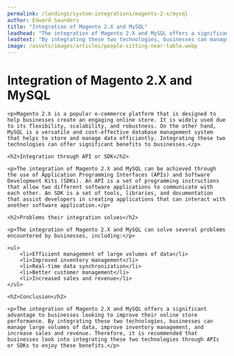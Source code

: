 ```yaml
---
permalink: /landings/system-integrations/magento-2-x/mysql
author: Edward Saunders
title: "Integration of Magento 2.X and MySQL"
leadhead: "The integration of Magento 2.X and MySQL offers a significant advantage to businesses looking to improve their online store performance"
leadtext: "By integrating these two technologies, businesses can manage large volumes of data, improve inventory management, and increase sales and revenue. Therefore, it is recommended that businesses look into integrating these two technologies through APIs or SDKs to enjoy these benefits."
image: /assets/images/articles/people-sitting-near-table.webp
---
```

<div class="arttext">
	<h1>Integration of Magento 2.X and MySQL</h1>

	<p>Magento 2.X is a popular e-commerce platform that is designed to help businesses create an engaging online store. It is widely used due to its flexibility, scalability, and robustness. On the other hand, MySQL is a versatile and cost-effective database management system that helps to store and manage data efficiently. Integrating these two technologies can offer significant benefits to businesses.</p>

	<h2>Integration through API or SDK</h2>

	<p>The integration of Magento 2.X and MySQL can be achieved through the use of Application Programming Interfaces (APIs) and Software Development Kits (SDKs). An API is a set of programming instructions that allow two different software applications to communicate with each other. An SDK is a set of tools, libraries, and documentation that assist developers in creating applications that can interact with another software application.</p>

	<h2>Problems their integration solves</h2>

	<p>The integration of Magento 2.X and MySQL can solve several problems encountered by businesses, including:</p>

	<ul>
		<li>Efficient management of large volumes of data</li>
		<li>Improved inventory management</li>
		<li>Real-time data synchronization</li>
		<li>Better customer management</li>
		<li>Increased sales and revenue</li>
	</ul>

	<h2>Conclusion</h2>

	<p>The integration of Magento 2.X and MySQL offers a significant advantage to businesses looking to improve their online store performance. By integrating these two technologies, businesses can manage large volumes of data, improve inventory management, and increase sales and revenue. Therefore, it is recommended that businesses look into integrating these two technologies through APIs or SDKs to enjoy these benefits.</p>

</div>